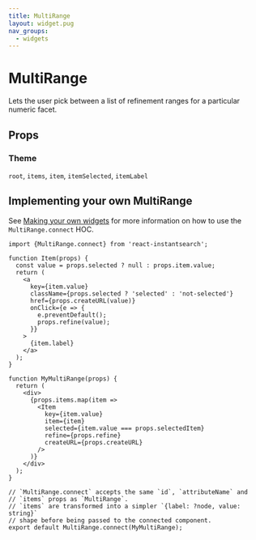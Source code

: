 ```yaml
---
title: MultiRange
layout: widget.pug
nav_groups:
  - widgets
---
```


# MultiRange

Lets the user pick between a list of refinement ranges for a particular numeric facet.

## Props

<!-- props default ./index.js -->

### Theme

`root`, `items`, `item`, `itemSelected`, `itemLabel`

## Implementing your own MultiRange

See [Making your own widgets](../Customization.md) for more information on how to use the `MultiRange.connect` HOC.

```
import {MultiRange.connect} from 'react-instantsearch';

function Item(props) {
  const value = props.selected ? null : props.item.value;
  return (
    <a
      key={item.value}
      className={props.selected ? 'selected' : 'not-selected'}
      href={props.createURL(value)}
      onClick={e => {
        e.preventDefault();
        props.refine(value);
      }}
    >
      {item.label}
    </a>
  );
}

function MyMultiRange(props) {
  return (
    <div>
      {props.items.map(item =>
        <Item
          key={item.value}
          item={item}
          selected={item.value === props.selectedItem}
          refine={props.refine}
          createURL={props.createURL}
        />
      )}
    </div>
  );
}

// `MultiRange.connect` accepts the same `id`, `attributeName` and
// `items` props as `MultiRange`.
// `items` are transformed into a simpler `{label: ?node, value: string}`
// shape before being passed to the connected component.
export default MultiRange.connect(MyMultiRange);
```
